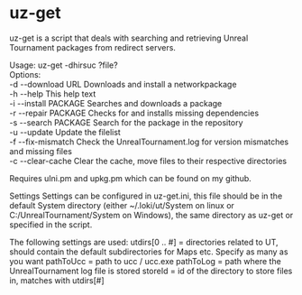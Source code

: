 uz-get
======

uz-get is a script that deals with searching and retrieving Unreal Tournament packages from redirect servers.

Usage: uz-get -dhirsuc ?file?  
Options:  
-d --download URL Downloads and install a networkpackage  
-h --help This help text  
-i --install PACKAGE Searches and downloads a package  
-r --repair PACKAGE Checks for and installs missing dependencies  
-s --search PACKAGE Search for the package in the repository  
-u --update Update the filelist  
-f --fix-mismatch Check the UnrealTournament.log for version mismatches and missing files  
-c --clear-cache Clear the cache, move files to their respective directories
   
Requires uIni.pm and upkg.pm which can be found on my github.

Settings
Settings can be configured in uz-get.ini, this file should be in the default System directory (either ~/.loki/ut/System on linux or C:/UnrealTournament/System on Windows), the same directory as uz-get or specified in the script.

The following settings are used:
utdirs[0 .. #] = directories related to UT, should contain the default subdirectories for Maps etc. Specify as many as you want
pathToUcc = path to ucc / ucc.exe
pathToLog = path where the UnrealTournament log file is stored
storeId = id of the directory to store files in, matches with utdirs[#]
